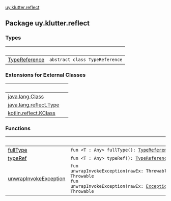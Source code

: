 [uy.klutter.reflect](.)


## Package uy.klutter.reflect

### Types

|&nbsp;|&nbsp;|
|---|---|
| [TypeReference](-type-reference/index.md) | <code>abstract class TypeReference<T></code><br/> |

### Extensions for External Classes

|&nbsp;|&nbsp;|
|---|---|
| [java.lang.Class](java.lang.-class/index.md) |  |
| [java.lang.reflect.Type](java.lang.reflect.-type/index.md) |  |
| [kotlin.reflect.KClass](kotlin.reflect.-k-class/index.md) |  |

### Functions

|&nbsp;|&nbsp;|
|---|---|
| [fullType](full-type.md) | <code>fun <T : Any> fullType(): [TypeReference](-type-reference/index.md)<T></code><br/> |
| [typeRef](type-ref.md) | <code>fun <T : Any> typeRef(): [TypeReference](-type-reference/index.md)<T></code><br/> |
| [unwrapInvokeException](unwrap-invoke-exception.md) | <code>fun unwrapInvokeException(rawEx: Throwable): Throwable</code><br/><code>fun unwrapInvokeException(rawEx: [Exception](http://docs.oracle.com/javase/6/docs/api/java/lang/Exception.html)): Throwable</code><br/> |
